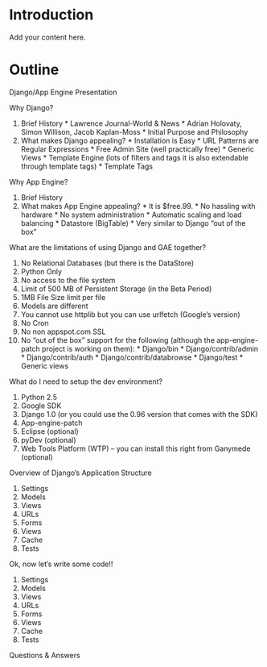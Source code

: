 # Introduction #

Add your content here.


# Outline #

Django/App Engine Presentation

Why Django?
  1. Brief History
    * Lawrence Journal-World & News
    * Adrian Holovaty, Simon Willison, Jacob Kaplan-Moss
    * Initial Purpose and Philosophy
  1. What makes Django appealing?
    * Installation is Easy
    * URL Patterns are Regular Expressions
    * Free Admin Site (well practically free)
    * Generic Views
    * Template Engine (lots of filters and tags it is also extendable through template tags)
    * Template Tags

Why App Engine?
  1. Brief History
  1. What makes App Engine appealing?
    * It is $free.99.
    * No hassling with hardware
    * No system administration
    * Automatic scaling and load balancing
    * Datastore (BigTable)
    * Very similar to Django “out of the box”

What are the limitations of using Django and GAE together?
  1. No Relational Databases (but there is the DataStore)
  1. Python Only
  1. No access to the file system
  1. Limit of 500 MB of Persistent Storage (in the Beta Period)
  1. 1MB File Size limit per file
  1. Models are different
  1. You cannot use httplib but you can use urlfetch (Google’s version)
  1. No Cron
  1. No non appspot.com SSL
  1. No “out of the box” support for the following (although the app-engine-patch project is working on them):
    * Django/bin
    * Django/contrib/admin
    * Django/contrib/auth
    * Django/contrib/databrowse
    * Django/test
    * Generic views

What do I need to setup the dev environment?
  1. Python 2.5
  1. Google SDK
  1. Django 1.0 (or you could use the 0.96 version that comes with the SDK)
  1. App-engine-patch
  1. Eclipse (optional)
  1. pyDev (optional)
  1. Web Tools Platform (WTP) – you can install this right from Ganymede (optional)

Overview of Django’s Application Structure
  1. Settings
  1. Models
  1. Views
  1. URLs
  1. Forms
  1. Views
  1. Cache
  1. Tests

Ok, now let’s write some code!!
  1. Settings
  1. Models
  1. Views
  1. URLs
  1. Forms
  1. Views
  1. Cache
  1. Tests

Questions & Answers
